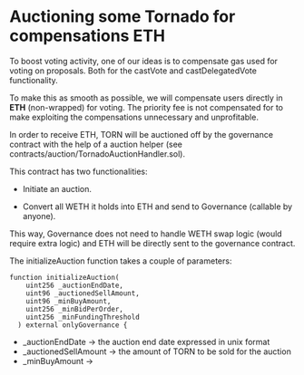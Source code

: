 # Auctioning some Tornado for compensations ETH

To boost voting activity, one of our ideas is to compensate gas used for voting on proposals.
Both for the castVote and castDelegatedVote functionality.

To make this as smooth as possible, we will compensate users directly in __ETH__ (non-wrapped) for voting.
The priority fee is not compensated for to make exploiting the compensations unnecessary and unprofitable.

In order to receive ETH, TORN will be auctioned off by the governance contract with the help of a auction helper 
(see contracts/auction/TornadoAuctionHandler.sol).

This contract has two functionalities:

- Initiate an auction.

- Convert all WETH it holds into ETH and send to Governance (callable by anyone).

This way, Governance does not need to handle WETH swap logic (would require extra logic) and ETH will be directly sent to the governance contract.

The initializeAuction function takes a couple of parameters:
```
function initializeAuction(
    uint256 _auctionEndDate,
    uint96 _auctionedSellAmount,
    uint96 _minBuyAmount,
    uint256 _minBidPerOrder,
    uint256 _minFundingThreshold
  ) external onlyGovernance {
```

- _auctionEndDate -> the auction end date expressed in unix format
- _auctionedSellAmount -> the amount of TORN to be sold for the auction
- _minBuyAmount -> 